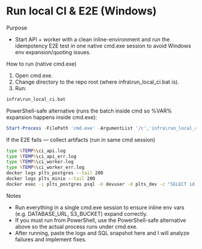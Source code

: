 # Run local CI & E2E (Windows)

Purpose
- Start API + worker with a clean inline-environment and run the idempotency E2E test in one native cmd.exe session to avoid Windows env expansion/quoting issues.

How to run (native cmd.exe)
1. Open cmd.exe.
2. Change directory to the repo root (where infra\run_local_ci.bat is).
3. Run:

```bat
infra\run_local_ci.bat
```

PowerShell-safe alternative (runs the batch inside cmd so %VAR% expansion happens inside cmd.exe):

```powershell
Start-Process -FilePath 'cmd.exe' -ArgumentList '/c','infra\run_local_ci.bat' -NoNewWindow -Wait
```

If the E2E fails — collect artifacts (run in same cmd session)
```bat
type %TEMP%\ci_api.log
type %TEMP%\ci_api_err.log
type %TEMP%\ci_worker.log
type %TEMP%\ci_worker_err.log
docker logs plts_postgres --tail 200
docker logs plts_minio --tail 200
docker exec -i plts_postgres psql -U devuser -d plts_dev -c "SELECT id, project_id, status, checksum, object_key FROM evidence ORDER BY created_at DESC LIMIT 20;"
```

Notes
- Run everything in a single cmd.exe session to ensure inline env vars (e.g. DATABASE_URL, S3_BUCKET) expand correctly.
- If you must run from PowerShell, use the PowerShell-safe alternative above so the actual process runs under cmd.exe.
- After running, paste the logs and SQL snapshot here and I will analyze failures and implement fixes.
